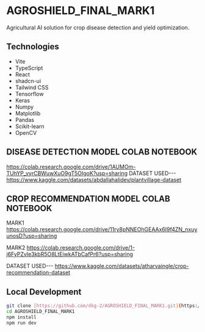 # AGROSHIELD_FINAL_MARK1

Agricultural AI solution for crop disease detection and yield optimization.

## Technologies

- Vite
- TypeScript
- React
- shadcn-ui
- Tailwind CSS
- Tensorflow
- Keras
- Numpy
- Matplotlib
- Pandas
- Scikit-learn
- OpenCV

## DISEASE DETECTION MODEL COLAB NOTEBOOK
https://colab.research.google.com/drive/1AUMOm-TUhYP_vyrCBWuwXuO9gT5OIgoK?usp=sharing
DATASET USED--- https://www.kaggle.com/datasets/abdallahalidev/plantvillage-dataset

## CROP RECOMMENDATION MODEL COLAB NOTEBOOK
MARK1
https://colab.research.google.com/drive/11ry8pNNEOhGEAAx6I9f4ZN_nxuyunosD?usp=sharing

MARK2
https://colab.research.google.com/drive/1-j6FyPZvle3kbR5O8LtEiwkATbCafPr6?usp=sharing

DATASET USED--- https://www.kaggle.com/datasets/atharvaingle/crop-recommendation-dataset

## Local Development

```bash
git clone [https://github.com/dkg-2/AGROSHIELD_FINAL_MARK1.git](https://github.com/dkg-2/AGROSHIELD_FINAL_MARK1.git)
cd AGROSHIELD_FINAL_MARK1
npm install
npm run dev
